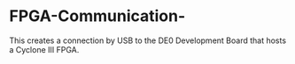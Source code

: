 # FPGA-Communication-
This creates a connection by USB to the DE0 Development Board that hosts a Cyclone III FPGA. 

